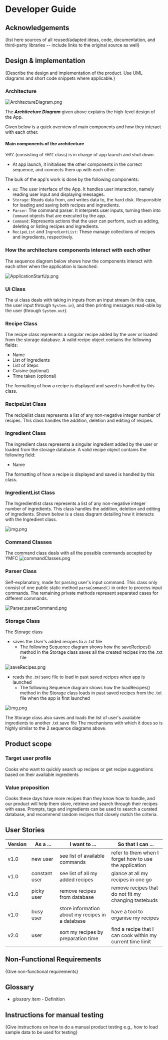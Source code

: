 # Developer Guide

## Acknowledgements

{list here sources of all reused/adapted ideas, code, documentation, and third-party libraries 
-- include links to the original source as well}

## Design & implementation

{Describe the design and implementation of the product. Use UML diagrams and short code snippets where applicable.}

### Architecture
![ArchitectureDiagram.png](img/ClassDiagrams/ArchitectureDiagram.png)

The **_Architecture Diagram_** given above explains the high-level design of the App.

Given below is a quick overview of main components and how they interact with each other.

#### Main components of the architecture
`YMFC` (consisting of `YMFC` class) is in charge of app launch and shut down. 
- At app launch, it initialises the other components in the correct sequence, and connects them up with each other.

The bulk of the app's work is done by the following components:
- `UI`: The user interface of the App. It handles user interaction, namely reading user input and displaying messages.
- `Storage`: Reads data from, and writes data to, the hard disk. 
Responsible for loading and saving both recipes and ingredients.
- `Parser`: The command parser. It interprets user inputs,
turning them into `Command` objects that are executed by the app. 
- `Command`: Represents actions that the user can perform, such as adding, deleting or listing recipes and ingredients.
- `RecipeList` and `IngredientList`: These manage collections of recipes and ingredients, respectively. 


### How the architecture components interact with each other
The sequence diagram below shows how the components interact with each other when the application is launched.

![ApplicationStartUp.png](img/SequenceDiagrams/ApplicationStartUp.png)

### Ui Class
The ui class deals with taking in inputs from an input stream (in this case, the user input through `System.in`), 
and then printing messages read-able by the user (through `System.out`). 

### Recipe Class
The recipe class represents a singular recipe added by the user or loaded from the storage database. 
A valid recipe object contains the following fields:
+ Name
+ List of Ingredients
+ List of Steps
+ Cuisine (optional)
+ Time taken (optional)

The formatting of how a recipe is displayed and saved is handled by this class.

### RecipeList Class
The recipelist class represents a list of any non-negative integer number of recipes. 
This class handles the addition, deletion and editing of recipes.

### Ingredient Class
The ingredient class represents a singular ingredient added by the user or loaded from the storage database.
A valid recipe object contains the following field:
+ Name

The formatting of how a recipe is displayed and saved is handled by this class.

### IngredientList Class
The Ingredientlist class represents a list of any non-negative integer number of ingredients.
This class handles the addition, deletion and editing of ingredients.
Shown below is a class diagram detailing how it interacts with the Ingredient class.

![img.png](img/ClassDiagrams/ingredientsClassDiagram.png)


### Command Classes
The command class deals with all the possible commands accepted by YMFC
![commandClasses.png](img/ClassDiagrams/commandsClassDiagram.png)
### Parser Class
Self-explanatory, made for parsing user's input command. This class only consist of one public static method `parseCommand()` in order to process input commands.
The remaining private methods represent separated cases for different commands.

![Parser.parseCommand.png](img/SequenceDiagrams/Parser.parseCommand.png)

### Storage Class
The Storage class
- saves the User's added recipes to a .txt file
  - The following Sequence diagram shows how the saveRecipes() method in the Storage class
  saves all the created recipes into the .txt file

![saveRecipes.png](img/SequenceDiagrams/saveRecipesSequenceDiagram.png)
- reads the .txt save file to load in past saved recipes when app is launched
  - The following Sequence diagram shows how the loadRecipes() method in the Storage class
    loads in past saved recipes from the .txt file when the app is first launched

![img.png](img/SequenceDiagrams/loadRecipesSequenceDiagram.png)


The Storage class also saves and loads the list of user's available ingredients to another .txt save file
The mechanisms with which it does so is highly similar to the 2 sequence diagrams above.

## Product scope
### Target user profile

Cooks who want to quickly search up recipes or get recipe suggestions based on their available ingredients

### Value proposition

Cooks these days have more recipes than they know how to handle, and our product will help them store, retrieve and
search through their recipes with ease. Prompts, tags and ingredients can be used to search a curated database,
and recommend random recipes that closely match the criteria.

## User Stories

| Version | As a ...      | I want to ...                                    | So that I can ...                                         |
|---------|---------------|--------------------------------------------------|-----------------------------------------------------------|
| v1.0    | new user      | see list of available commands                   | refer to them when I forget how to use the application    |
| v1.0    | constant user | see list of all my added recipes                 | glance at all my recipes in one go                        |
| v1.0    | picky user    | remove recipes from database                     | remove recipes that do not fit my changing tastebuds      |
| v1.0    | busy user     | store information about my recipes in a database | have a tool to organise my recipes                        |
| v2.0    | user          | sort my recipes by preparation time              | find a recipe that I can cook within my current time limit |



## Non-Functional Requirements

{Give non-functional requirements}

## Glossary

* *glossary item* - Definition

## Instructions for manual testing

{Give instructions on how to do a manual product testing e.g., how to load sample data to be used for testing}
